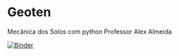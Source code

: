 # Geoten
Mecânica dos Solos com python
Professor Alex Almeida

[![Binder](https://mybinder.org/badge_logo.svg)](https://mybinder.org/v2/gh/alexeldorado/Geoten/HEAD)

